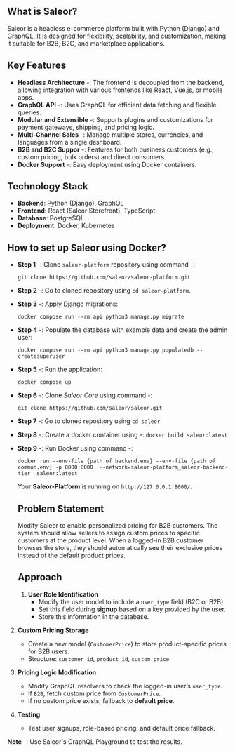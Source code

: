 ## What is Saleor?

Saleor is a headless e-commerce platform built with Python (Django) and GraphQL. It is designed for flexibility, scalability, and customization, making it suitable for B2B, B2C, and marketplace applications.

## Key Features

- **Headless Architecture** -: The frontend is decoupled from the backend, allowing integration with various frontends like React, Vue.js, or mobile apps.
- **GraphQL API** -: Uses GraphQL for efficient data fetching and flexible queries.
- **Modular and Extensible** -: Supports plugins and customizations for payment gateways, shipping, and pricing logic.
- **Multi-Channel Sales** -: Manage multiple stores, currencies, and languages from a single dashboard.
- **B2B and B2C Suppor** -: Features for both business customers (e.g., custom pricing, bulk orders) and direct consumers.
- **Docker Support** -: Easy deployment using Docker containers.

## Technology Stack 

- **Backend**: Python (Django), GraphQL
- **Frontend**: React (Saleor Storefront), TypeScript
- **Database**: PostgreSQL
- **Deployment**: Docker, Kubernetes

## How to set up Saleor using Docker?

- **Step 1** -: Clone `saleor-platform` repository using command -:
  
  ```
  git clone https://github.com/saleor/saleor-platform.git
  ```
- **Step 2** -: Go to cloned repository using `cd saleor-platform`.
- **Step 3** -: Apply Django migrations:
  ```
  docker compose run --rm api python3 manage.py migrate
  ```
- **Step 4** -: Populate the database with example data and create the admin user:
  ```
  docker compose run --rm api python3 manage.py populatedb --createsuperuser
  ```
- **Step 5** -: Run the application:
  ```
  docker compose up
  ```
- **Step 6** -: Clone *Saleor Core* using command -:
  ```
  git clone https://github.com/saleor/saleor.git
  ```
- **Step 7** -: Go to cloned repository using `cd saleor`
- **Step 8** -: Create a docker container using -: `docker build saleor:latest`
- **Step 9** -: Run Docker using command -:
  ```
  docker run --env-file {path of backend.env} --env-file {path of common.env} -p 8000:8000  --network=saleor-platform_saleor-backend-tier  saleor:latest
  ```
  Your **Saleor-Platform** is running on `http://127.0.0.1:8000/`.

  ## Problem Statement

  Modify Saleor to enable personalized pricing for B2B customers. The system should allow sellers to assign custom prices to specific customers at the product level. When a logged-in B2B customer browses the
  store, they should automatically see their exclusive prices instead of the default product prices.

  ## Approach

  1. **User Role Identification**
     - Modify the user model to include a `user_type` field (B2C or B2B).
     - Set this field during **signup** based on a key provided by the user.
     - Store this information in the database.

2. **Custom Pricing Storage**
   - Create a new model (`CustomerPrice`) to store product-specific prices for B2B users.
   - Structure: `customer_id`, `product_id`, `custom_price`.

3. **Pricing Logic Modification**
   - Modify GraphQL resolvers to check the logged-in user’s `user_type`.
   - If `B2B`, fetch custom price from `CustomerPrice`.
   - If no custom price exists, fallback to **default price**.

4. **Testing**
   - Test user signups, role-based pricing, and default price fallback.
  
**Note** -: Use Saleor's GraphQL Playground to test the results.
